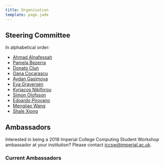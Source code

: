 ```yaml
---
title: Organisation
template: page.jade
---
```


## Steering Committee

In alphabetical order:

* [Ahmad Alnafessah](https://www.linkedin.com/in/eng-ahmad-alnafessah-41931a15/)
* [Pamela Bezerra](http://wp.doc.ic.ac.uk/aese/person/pamela/)
* [Donato Clun](https://www.linkedin.com/in/donatoclun/?locale=en_US)
* [Oana Cocarascu](https://www.doc.ic.ac.uk/~oc511/)
* [Aydan Gasimova](https://biomedia.doc.ic.ac.uk/person/aydan-gasimova/)
* [Eva Graversen](http://mrg.doc.ic.ac.uk/people/eva-graversen/)
* [Kyriacos Nikiforou](http://www.doc.ic.ac.uk/~kn910/)
* [Simon Olofsson](https://www.doc.ic.ac.uk/~so2015/)
* [Edoardo Pirovano](https://www.doc.ic.ac.uk/~ep2016/)
* [Mengjiao Wang](https://ibug.doc.ic.ac.uk/people/mwang)
* [Shale Xiong](http://www.doc.ic.ac.uk/~sx14/)

## Ambassadors

Interested in being a 2018 Imperial College Computing Student Workshop
ambassador at your institution? Please contact
[iccsw@imperial.ac.uk](mailto:iccsw@imperial.ac.uk).

### Current Ambassadors
<!--A massive thanks to our ambassadors!-->
<!--* Jasper Schulz-->
<!--* Fabio Niephaus-->
<!--* Kiko Fernandez-->
<!--* Phuc Vo-->
<!--* Daniel Hillerstrom-->
<!--* Kim-Anh Tran-->
<!--* Stephan McQuistin-->
<!--* Marija Jegorova-->
<!--* Dionysis Manousakas-->
<!--* Ana-Maria Sutii-->
<!--* Tatjana Davidovic-->
<!--* Darren Matthews-->

<!-- ## Promotional Material
You can find the PDF versions of the promotional materials below.
* [Poster](promotionalM/poster.pdf)
* [Brochure](promotionalM/brochure.pdf)
* [Flyer](promotionalM/flyer.pdf) -->
